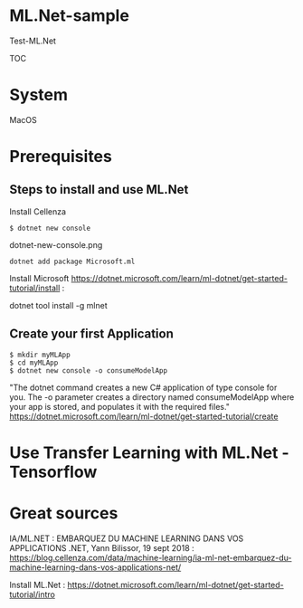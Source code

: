 # ML.Net-sample
Test-ML.Net

TOC

# System 
MacOS



# Prerequisites

## Steps to install and use ML.Net 


Install Cellenza
```dotnet
$ dotnet new console
```

dotnet-new-console.png

```dotnet
dotnet add package Microsoft.ml
```

Install Microsoft
https://dotnet.microsoft.com/learn/ml-dotnet/get-started-tutorial/install : 

dotnet tool install -g mlnet

## Create your first Application
```dotnet
$ mkdir myMLApp
$ cd myMLApp
$ dotnet new console -o consumeModelApp
````
"The dotnet command creates a new C# application of type console for you. The -o parameter creates a directory named consumeModelApp where your app is stored, and populates it with the required files." https://dotnet.microsoft.com/learn/ml-dotnet/get-started-tutorial/create


# Use Transfer Learning with ML.Net  - Tensorflow






# Great sources

IA/ML.NET : EMBARQUEZ DU MACHINE LEARNING DANS VOS APPLICATIONS .NET, Yann Bilissor, 19 sept 2018 : https://blog.cellenza.com/data/machine-learning/ia-ml-net-embarquez-du-machine-learning-dans-vos-applications-net/

Install ML.Net : https://dotnet.microsoft.com/learn/ml-dotnet/get-started-tutorial/intro

